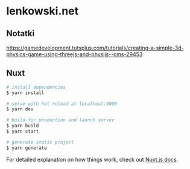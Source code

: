 # lenkowski.net

## Notatki

https://gamedevelopment.tutsplus.com/tutorials/creating-a-simple-3d-physics-game-using-threejs-and-physijs--cms-29453

## Nuxt

``` bash
# install dependencies
$ yarn install

# serve with hot reload at localhost:3000
$ yarn dev

# build for production and launch server
$ yarn build
$ yarn start

# generate static project
$ yarn generate
```

For detailed explanation on how things work, check out [Nuxt.js docs](https://nuxtjs.org).
